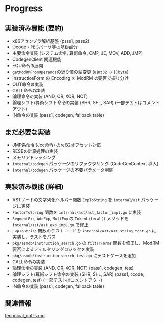 # Progress

## 実装済み機能 (要約)
- x86アセンブラ解析基盤 (pass1, pass2)
- Ocode・PEGパーサ等の基礎部分
- 主要命令実装 (システム命令, 算術命令, CMP, JE, MOV, ADD, JMP)
- CodegenClient 関連機能
- EQU命令の展開
- `getModRMFromOperands`の返り値の型変更 (`uint32` -> `[]byte`)
- InstructionForm の Encoding を ModRM の要否で振り分け
- OUT命令の実装
- CALL命令の実装
- 論理命令の実装 (AND, OR, XOR, NOT)
- 論理シフト/算術シフト命令の実装 (SHR, SHL, SAR) (一部テストはコメントアウト)
- IN命令の実装 (pass1, codegen, fallback table)

## まだ必要な実装
- JMP系命令 (Jcc命令) のrel32オフセット対応
- RESBの計算処理の実装
- メモリアドレッシング
- `internal/codegen` パッケージのリファクタリング (CodeGenContext 導入)
- `internal/codegen` パッケージの不要パラメータ削除

## 実装済み機能 (詳細)
- ASTノードの文字列化ヘルパー関数 `ExpToString` を `internal/ast` パッケージに実装
- `FactorToString` 関数を `internal/ast/ast_factor_impl.go` に実装
- `SegmentExp`, `AddExp`, `MultExp` の `TokenLiteral()` メソッドを `internal/ast/ast_exp_impl.go` で修正
- `ExpToString` 関数のテストコードを `internal/ast/ast_string_test.go` に実装し、テストをパス
- `pkg/asmdb/instruction_search.go` の `filterForms` 関数を修正し、ModRM 要否によるフィルタリングロジックを実装
- `pkg/asmdb/instruction_search_test.go` にテストケースを追加
- CALL命令の実装
- 論理命令の実装 (AND, OR, XOR, NOT) (pass1, codegen, test)
- 論理シフト/算術シフト命令の実装 (SHR, SHL, SAR) (pass1, ocode, codegen, test) (一部テストはコメントアウト)
- IN命令の実装 (pass1, codegen, fallback table)

## 関連情報
[technical_notes.md](../details/technical_notes.md)
